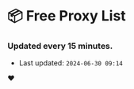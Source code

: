 # :package: Free Proxy List
### Updated every 15 minutes.

- Last updated: `2024-06-30 09:14`

:heart:
